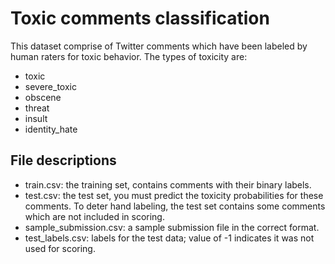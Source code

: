 # Toxic comments classification

This dataset comprise of Twitter comments which have been labeled by human raters for toxic behavior. The types of toxicity are:

- toxic
- severe_toxic
- obscene
- threat
- insult
- identity_hate

## File descriptions
- train.csv: the training set, contains comments with their binary labels.
- test.csv: the test set, you must predict the toxicity probabilities for these comments. To deter hand labeling, the test set contains some comments which are not included in scoring.
- sample_submission.csv: a sample submission file in the correct format.
- test_labels.csv: labels for the test data; value of -1 indicates it was not used for scoring.
 

